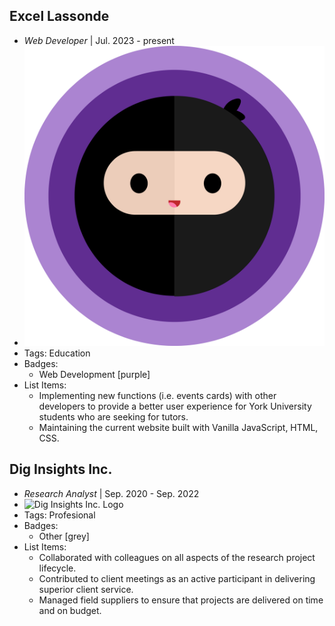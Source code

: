## Excel Lassonde
- *Web Developer* | Jul. 2023 - present
- ![Excel Lassonde Logo](../assets/excel_lassonde_logo.png)
- Tags: Education
- Badges:
  - Web Development [purple]
- List Items:
  - Implementing new functions (i.e. events cards) with other developers to provide a better user experience for York University students who are seeking for tutors.
  - Maintaining the current website built with Vanilla JavaScript, HTML, CSS. 

## Dig Insights Inc.
- *Research Analyst* | Sep. 2020 - Sep. 2022
- ![Dig Insights Inc. Logo](https://media.licdn.com/dms/image/C560BAQEE7tdoJQqxNA/company-logo_200_200/0/1653924133607?e=1698278400&v=beta&t=9AtI1ge1SErI8r-uDsbCMieo7CudUcitNhRxGqPXZjQ)
- Tags: Profesional 
- Badges:
  - Other [grey]
- List Items:
  - Collaborated with colleagues on all aspects of the research project lifecycle.
  - Contributed to client meetings as an active participant in delivering superior client service.
  - Managed field suppliers to ensure that projects are delivered on time and on budget.
